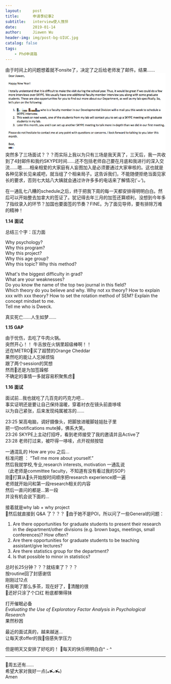 ```yaml
---
layout:     post
title:      申请季纪事2
subtitle:   interview使人憔悴
date:       2019-01-14
author:     Jiawen Wu
header-img: img/post-bg-UIUC.jpg
catalog: false
tags:
    - Phd申请路
---
```

<script type="text/javascript">
// 禁止右键菜单
document.oncontextmenu = function(){ return false; };
// 禁止文字选择
document.onselectstart = function(){ return false; };
// 禁止复制
document.oncopy = function(){ return false; };
// 禁止剪切
document.oncut = function(){ return false; };
// 禁止粘贴
document.onpaste = function(){ return false; };
</script>

由于时间上的问题想着就不onsite了，决定了之后给老师发了邮件。结果......
![](https://raw.githubusercontent.com/BrokenCrayons/ImageBase/master/Images/006tNc79gy1fz2rh6ca2hj30la0a8mz4.jpg)
突然多了三场面试？？？而实际上我以为只有三场是我天真了，三天后，我一共收到了4封邮件和我约SKYPE时间......还不包括老师自己要在月底和我进行的深入交流......嗯......相亲相爱的大家庭有人妄图加入是必须要通过大家审核的。这也就是各种见家长见亲戚吧，就当组了个相亲局子。这告诉我们，不能随便拒绝当面见家长的要求，否则七大姑八大姨就会通过许许多多的电话来了解情况(’⌄‘)。

在一通乱七八糟的schedule之后，终于把我下周的每一天都安排得明明白白。然后可以开始整去加拿大的签证了。犹记得去年三月的加签还算顺利，没想到今年多了指纹录入的环节？加国也要面签的节奏？FINE。为了面见导师，要有排除万难的精神！

**1.14 面试**

总结三个字：压力面

Why psychology?  
Why this program?  
Why this project?  
Why this age group?  
Why this topic?
Why this method?

What's the biggest difficulty in grad?   
What are your weaknesses?  
Do you know the name of the top two journal in this field?  
Which theory do you believe and why.
Why not xx theory?
How to explain xxx with xxx theory?
How to set the rotation method of SEM?
Explain the concept mindset to me.  
Tell me who is Dweck.  

真实死亡......人生如梦......

**1.15 GAP**  

由于忧伤，去吃了牛肉火锅。  
突然开心！！
牛舌放在火锅里超级棒啊！！  
还在METRO买了超赞的Orange Cheddar  
果然吃的能让人忘掉烦恼  
跟了两个session的冥想  
然而还是为加签躁郁  
不确定的事情一多就容易积聚焦虑


**1.16 面试**

面试前...我也就吃了几百克的巧克力吧...  
事实证明还是要让自己保持温暖，穿着衬衣在镜头前直哆嗦  
以为自己紧张，后来发现纯属被冻的......

23:25   架高电脑，调好摄像头，把脚放进暖脚娃娃肚子里  
        把一切notifications mute掉，佛系大笑。  
23:26   SKYPE上主动打招呼，看到老师接受了我的邀请并且Active了  
23:28   老师打过来，被吓得一哆嗦，点开视频按钮  

一通混乱的 How are you 之后...  
标准问题 ： “Tell me more about yourself.”  
然后我就学校,专业,research interests, motivation 一通乱说  
（此老师是committee faculty，不知道有没有看过我的SOP）  
刚打算从头开始按时间顺序把research experience顺一遍  
老师就开始问和第一段research相关的内容  
然后一直问的都是...第一段  
并没有机会说下面的...  

接着就是why lab + why project  
然后就直接到 Q&A 了？？？
由于她不是POI，所以问了一些General的问题：

1.	Are there opportunities for graduate students to present their research in the department/other divisions (e.g. brown bags, meetings, small conferences)? How often? 
2.	Are there opportunities for graduate students to be teaching assistant/give lectures?
3.	Are there statistics group for the department?
4.  Is that possible to minor in statistics?

总时长25分钟？？？就结束了？？？   
按routine回了封感谢信  
刚刚过12点  
枉我喝了那么多茶，现在好了，清醒的很  
还好只涂了个口红 粉底都懒得抹

打开催眠必备  
*Evaluating the Use of Exploratory Factor Analysis in Psychological Research*  
果然秒困

最近的面试真的，越来越迷...  
让每天求offer的我倍感失学压力

但是明天又安排了好吃的！
每天的快乐明明白白^ - ^

---
周五还有......  
希望大家对我好一点(⁎⁍̴̛ᴗ⁍̴̛⁎)  
Amen
